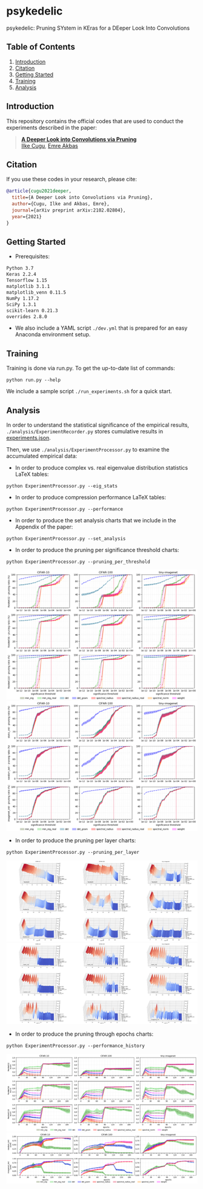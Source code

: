 # psykedelic
psykedelic: Pruning SYstem in KEras for a DEeper Look Into Convolutions

## Table of Contents

1. [Introduction](#introduction)
2. [Citation](#citation)
3. [Getting Started](#gettingstarted)
4. [Training](#training)
5. [Analysis](#analysis)


## Introduction

This repository contains the official codes that are used to conduct the experiments described in the paper:

> [**A Deeper Look into Convolutions via Pruning**](https://arxiv.org/abs/2102.02804)            
> [Ilke Cugu](https://user.ceng.metu.edu.tr/~e1881739/), [Emre Akbas](https://user.ceng.metu.edu.tr/~emre/)         

## Citation

If you use these codes in your research, please cite:

```bibtex
@article{cugu2021deeper,
  title={A Deeper Look into Convolutions via Pruning},
  author={Cugu, Ilke and Akbas, Emre},
  journal={arXiv preprint arXiv:2102.02804},
  year={2021}
}
```
  
## Getting Started
- Prerequisites:
```
Python 3.7
Keras 2.2.4
Tensorflow 1.15
matplotlib 3.1.1
matplotlib_venn 0.11.5
NumPy 1.17.2
SciPy 1.3.1
scikit-learn 0.21.3
overrides 2.8.0
```

- We also include a YAML script `./dev.yml` that is prepared for an easy Anaconda environment setup. 

## Training

Training is done via run.py. To get the up-to-date list of commands:
```
python run.py --help
```

We include a sample script `./run_experiments.sh` for a quick start.

## Analysis

In order to understand the statistical significance of the empirical results, `./analysis/ExperimentRecorder.py` stores cumulative results in [experiments.json](https://www.dropbox.com/s/62utgg7z9p2fqc7/experiments.json?dl=0).

Then, we use `./analysis/ExperimentProcessor.py` to examine the accumulated empirical data:

- In order to produce complex vs. real eigenvalue distribution statistics LaTeX tables:
```
python ExperimentProcessor.py --eig_stats
```

- In order to produce compression performance LaTeX tables:
```
python ExperimentProcessor.py --performance
```

- In order to produce the set analysis charts that we include in the Appendix of the paper:
```
python ExperimentProcessor.py --set_analysis
```

- In order to produce the pruning per significance threshold charts:
```
python ExperimentProcessor.py --pruning_per_threshold
```
![...](https://github.com/cuguilke/psykedelic/blob/main/results/ThinMicroResNet_pruning_per_threshold.png?raw=true)
![...](https://github.com/cuguilke/psykedelic/blob/main/results/MicroResNet50_pruning_per_threshold.png?raw=true)

- In order to produce the pruning per layer charts:
```
python ExperimentProcessor.py --pruning_per_layer
``` 
![...](https://github.com/cuguilke/psykedelic/blob/main/results/ThinMicroResNet_pruning_per_layer.png?raw=true)
![...](https://github.com/cuguilke/psykedelic/blob/main/results/MicroResNet50_pruning_per_layer.png?raw=true)

- In order to produce the pruning through epochs charts:
```
python ExperimentProcessor.py --performance_history
``` 
![...](https://github.com/cuguilke/psykedelic/blob/main/results/ThinMicroResNet_score_history_full.png?raw=true)
![...](https://github.com/cuguilke/psykedelic/blob/main/results/MicroResNet50_score_history_full.png?raw=true)
